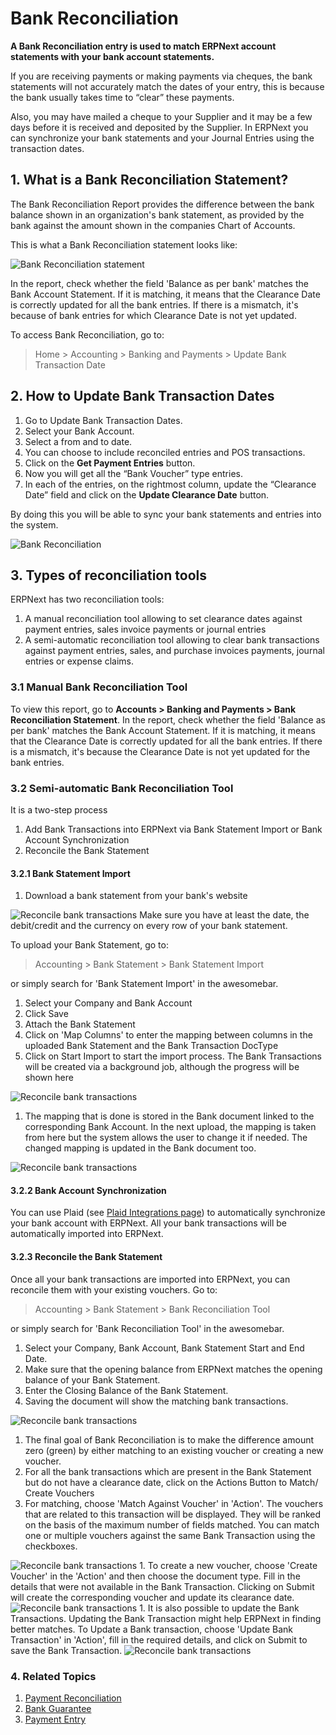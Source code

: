<!-- add-breadcrumbs -->
# Bank Reconciliation

**A Bank Reconciliation entry is used to match ERPNext account statements with your bank account statements.**

If you are receiving payments or making payments via cheques, the bank statements will not accurately match the dates of your entry, this is because the bank usually takes time to “clear” these payments.

Also, you may have mailed a cheque to your Supplier and it may be a few days before it is received and deposited by the Supplier. In ERPNext you can synchronize your bank statements and your Journal Entries using the transaction dates.

## 1. What is a Bank Reconciliation Statement?
The Bank Reconciliation Report provides the difference between the bank balance shown in an organization's bank statement, as provided by the bank against the amount shown in the companies Chart of Accounts.

This is what a Bank Reconciliation statement looks like:

<img class="screenshot" alt="Bank Reconciliation statement" src="{{docs_base_url}}/assets/img/accounts/bank-reconciliation-2.png"> 

In the report, check whether the field 'Balance as per bank' matches the Bank Account Statement. If it is matching, it means that the Clearance Date is correctly updated for all the bank entries. If there is a mismatch, it's because of bank entries for which Clearance Date is not yet updated.

To access Bank Reconciliation, go to:
> Home > Accounting > Banking and Payments > Update Bank Transaction Date

## 2. How to Update Bank Transaction Dates

1. Go to Update Bank Transaction Dates.
1. Select your Bank Account.
1. Select a from and to date.
1. You can choose to include reconciled entries and POS transactions.
1. Click on the **Get Payment Entries** button.
1. Now you will get all the “Bank Voucher” type entries.
1. In each of the entries, on the rightmost column, update the “Clearance Date” field and click on the **Update Clearance Date** button.

By doing this you will be able to sync your bank statements and entries into the system.

<img class="screenshot" alt="Bank Reconciliation" src="{{docs_base_url}}/assets/img/accounts/bank-reconciliation.png">

## 3. Types of reconciliation tools

ERPNext has two reconciliation tools:

1. A manual reconciliation tool allowing to set clearance dates against payment entries, sales invoice payments or journal entries
2. A semi-automatic reconciliation tool allowing to clear bank transactions against payment entries, sales, and purchase invoices payments, journal entries or expense claims.

### 3.1 Manual Bank Reconciliation Tool

To view this report, go to **Accounts > Banking and Payments > Bank Reconciliation Statement**. In the report, check whether the field 'Balance as per bank' matches the Bank Account Statement. If it is matching, it means that the Clearance Date is correctly updated for all the bank entries. If there is a mismatch, it's because the Clearance Date is not yet updated for the bank entries.


### 3.2 Semi-automatic Bank Reconciliation Tool

It is a two-step process
1. Add Bank Transactions into ERPNext via Bank Statement Import or Bank Account Synchronization
1. Reconcile the Bank Statement

#### 3.2.1 Bank Statement Import


1. Download a bank statement from your bank's website

 <img class="screenshot" alt="Reconcile bank transactions" src="{{docs_base_url}}/assets/img/accounts/sample_bank_statement.png">
 Make sure you have at least the date, the debit/credit and the currency on every row of your bank statement.

To upload your Bank Statement, go to:
> Accounting > Bank Statement > Bank Statement Import

or simply search for 'Bank Statement Import' in the awesomebar.

1. Select your Company and Bank Account
1. Click Save
1. Attach the Bank Statement
1. Click on 'Map Columns' to enter the mapping between columns in the uploaded Bank Statement and the Bank Transaction DocType
1. Click on Start Import to start the import process. The Bank Transactions will be created via a background job, although the progress will be shown here

 <img class="screenshot" alt="Reconcile bank transactions" src="{{docs_base_url}}/assets/img/accounts/bank_transaction_upload.gif">

1. The mapping that is done is stored in the Bank document linked to the corresponding Bank Account. In the next upload, the mapping is taken from here but the system allows the user to change it if needed. The changed mapping is updated in the Bank document too.
 <img class="screenshot" alt="Reconcile bank transactions" src="{{docs_base_url}}/assets/img/accounts/bank_configuration.png">


#### 3.2.2 Bank Account Synchronization

You can use Plaid (see [Plaid Integrations page](/docs/user/manual/en/erpnext_integration/plaid_integration)) to automatically synchronize your bank account with ERPNext. All your bank transactions will be automatically imported into ERPNext.

#### 3.2.3 Reconcile the Bank Statement

Once all your bank transactions are imported into ERPNext, you can reconcile them with your existing vouchers. Go to:
> Accounting > Bank Statement > Bank Reconciliation Tool

or simply search for 'Bank Reconciliation Tool' in the awesomebar.

1. Select your Company, Bank Account, Bank Statement Start and End Date.
1. Make sure that the opening balance from ERPNext matches the opening balance of your Bank Statement.
1. Enter the Closing Balance of the Bank Statement.
1. Saving the document will show the matching bank transactions.
 <img class="screenshot" alt="Reconcile bank transactions" src="{{docs_base_url}}/assets/img/accounts/bank_reconciliation_tool.png">

1. The final goal of Bank Reconciliation is to make the difference amount zero (green) by either matching to an existing voucher or creating a new voucher.
1. For all the bank transactions which are present in the Bank Statement but do not have a clearance date, click on the Actions Button to Match/ Create Vouchers
1. For matching, choose 'Match Against Voucher' in 'Action'. The vouchers that are related to this transaction will be displayed. They will be ranked on the basis of the maximum number of fields matched. You can match one or multiple vouchers against the same Bank Transaction using the checkboxes.
<img class="screenshot" alt="Reconcile bank transactions" src="{{docs_base_url}}/assets/img/accounts/match_voucher.png">
1. To create a new voucher, choose 'Create Voucher' in the 'Action' and then choose the document type. Fill in the details that were not available in the Bank Transaction. Clicking on Submit will create the corresponding voucher and update its clearance date.
 <img class="screenshot" alt="Reconcile bank transactions" src="{{docs_base_url}}/assets/img/accounts/create_voucher.png">
1. It is also possible to update the Bank Transactions. Updating the Bank Transaction might help ERPNext in finding better matches. To Update a Bank transaction, choose 'Update Bank Transaction' in 'Action', fill in the required details, and click on Submit to save the Bank Transaction.
 <img class="screenshot" alt="Reconcile bank transactions" src="{{docs_base_url}}/assets/img/accounts/update_bank_transaction.png">

### 4. Related Topics
1. [Payment Reconciliation](/docs/user/manual/en/accounts/payment-reconciliation)
1. [Bank Guarantee](/docs/user/manual/en/accounts/bank-guarantee)
1. [Payment Entry](/docs/user/manual/en/accounts/payment-entry)
